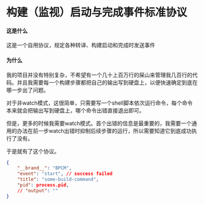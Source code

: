 # 构建（监视）启动与完成事件标准协议

#### 这是什么
这是一个自用协议，规定各种转译、构建启动和完成时发送事件

#### 为什么
我的项目并没有特别复杂，不希望有一个几十上百万行的屎山来管理我几百行的代码。并且我需要每一个构建步骤都把自己的输出写到硬盘上，以便快速确定到底在哪一步出了问题。

对于非watch模式，这很简单，只需要写一个shell脚本依次运行命令，每个命令本来就会把输出写到硬盘上，哪个命令出错直接退出即可。

但是，更多的时候我需要watch模式。首个出错的信息是最重要的，我需要一个通用的办法在前一步watch出错时抑制后续步骤的运行，所以需要知道它到底成功执行了没有。

于是就有了这个协议。

```json
{
	"__brand__": "BPCM",
	"event": "start", // success failed
	"title": "some-build-command",
	"pid": process.pid,
	// "output": ""
}
```
